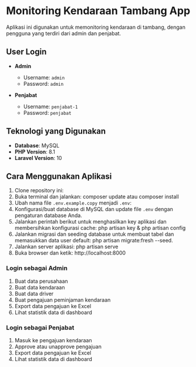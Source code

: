 # Monitoring Kendaraan Tambang App

Aplikasi ini digunakan untuk memonitoring kendaraan di tambang, dengan pengguna yang terdiri dari admin dan penjabat.

## User Login

- **Admin**
  - Username: `admin`
  - Password: `admin`

- **Penjabat**
  - Username: `penjabat-1`
  - Password: `penjabat`

## Teknologi yang Digunakan

- **Database**: MySQL
- **PHP Version**: 8.1
- **Laravel Version**: 10

## Cara Menggunakan Aplikasi

1. Clone repository ini:
2. Buka terminal dan jalankan: composer update atau composer install
3. Ubah nama file `.env.example.copy` menjadi `.env`:
4. Konfigurasi/buat database di MySQL dan update file `.env` dengan pengaturan database Anda.
5. Jalankan perintah berikut untuk menghasilkan key aplikasi dan membersihkan konfigurasi cache: php artisan key & php artisan config
6. Jalankan migrasi dan seeding database untuk membuat tabel dan memasukkan data user default: php artisan migrate:fresh --seed. 
7. Jalankan server aplikasi: php artisan serve
8. Buka browser dan ketik: http://localhost:8000

### Login sebagai Admin

1. Buat data perusahaan
2. Buat data kendaraan
3. Buat data driver
4. Buat pengajuan peminjaman kendaraan
5. Export data pengajuan ke Excel
6. Lihat statistik data di dashboard

### Login sebagai Penjabat

1. Masuk ke pengajuan kendaraan
2. Approve atau unapprove pengajuan
3. Export data pengajuan ke Excel
4. Lihat statistik data di dashboard




